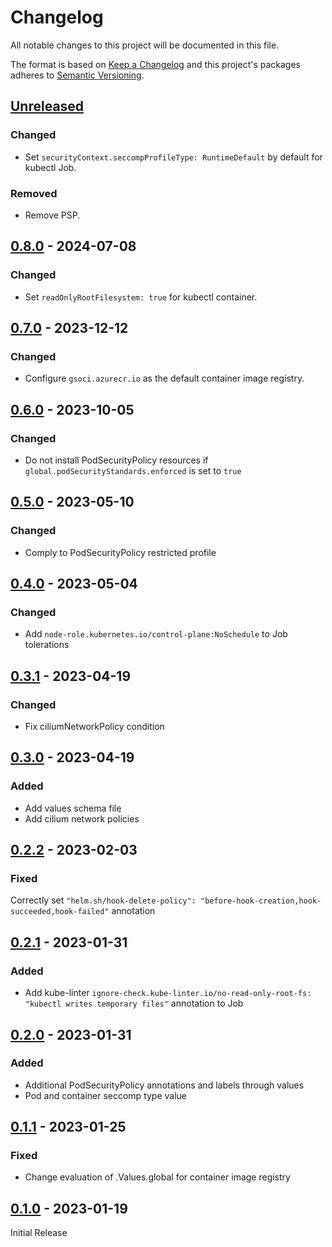 # Changelog

All notable changes to this project will be documented in this file.

The format is based on [Keep a Changelog](http://keepachangelog.com/en/1.0.0/)
and this project's packages adheres to [Semantic Versioning](http://semver.org/spec/v2.0.0.html).

## [Unreleased]

### Changed

- Set `securityContext.seccompProfileType: RuntimeDefault` by default for kubectl Job.

### Removed

- Remove PSP.

## [0.8.0] - 2024-07-08

### Changed

- Set `readOnlyRootFilesystem: true` for kubectl container.

## [0.7.0] - 2023-12-12

### Changed

- Configure `gsoci.azurecr.io` as the default container image registry.

## [0.6.0] - 2023-10-05

### Changed

- Do not install PodSecurityPolicy resources if `global.podSecurityStandards.enforced` is set to `true`

## [0.5.0] - 2023-05-10

### Changed

- Comply to PodSecurityPolicy restricted profile

## [0.4.0] - 2023-05-04

### Changed

- Add `node-role.kubernetes.io/control-plane:NoSchedule` to Job tolerations

## [0.3.1] - 2023-04-19

### Changed

- Fix ciliumNetworkPolicy condition

## [0.3.0] - 2023-04-19

### Added

- Add values schema file
- Add cilium network policies

## [0.2.2] - 2023-02-03

### Fixed

Correctly set `"helm.sh/hook-delete-policy": "before-hook-creation,hook-succeeded,hook-failed"` annotation

## [0.2.1] - 2023-01-31

### Added

- Add kube-linter `ignore-check.kube-linter.io/no-read-only-root-fs: "kubectl writes temporary files"` annotation to Job

## [0.2.0] - 2023-01-31

### Added

- Additional PodSecurityPolicy annotations and labels through values
- Pod and container seccomp type value

## [0.1.1] - 2023-01-25

### Fixed

- Change evaluation of .Values.global for container image registry

## [0.1.0] - 2023-01-19

Initial Release

[Unreleased]: https://github.com/giantswarm/kubectl-apply-job/compare/v0.8.0...HEAD
[0.8.0]: https://github.com/giantswarm/kubectl-apply-job/compare/v0.7.0...v0.8.0
[0.7.0]: https://github.com/giantswarm/kubectl-apply-job/compare/v0.6.0...v0.7.0
[0.6.0]: https://github.com/giantswarm/kubectl-apply-job/compare/v0.5.0...v0.6.0
[0.5.0]: https://github.com/giantswarm/kubectl-apply-job/compare/v0.4.0...v0.5.0
[0.4.0]: https://github.com/giantswarm/kubectl-apply-job/compare/v0.3.1...v0.4.0
[0.3.1]: https://github.com/giantswarm/kubectl-apply-job/compare/v0.3.0...v0.3.1
[0.3.0]: https://github.com/giantswarm/kubectl-apply-job/compare/v0.2.2...v0.3.0
[0.2.2]: https://github.com/giantswarm/kubectl-apply-job/compare/v0.2.1...v0.2.2
[0.2.1]: https://github.com/giantswarm/kubectl-apply-job/compare/v0.2.0...v0.2.1
[0.2.0]: https://github.com/giantswarm/kubectl-apply-job/compare/v0.1.1...v0.2.0
[0.1.1]: https://github.com/giantswarm/kubectl-apply-job/compare/v0.1.0...v0.1.1
[0.1.0]: https://github.com/giantswarm/kubectl-apply-job/releases/tag/v0.1.0
